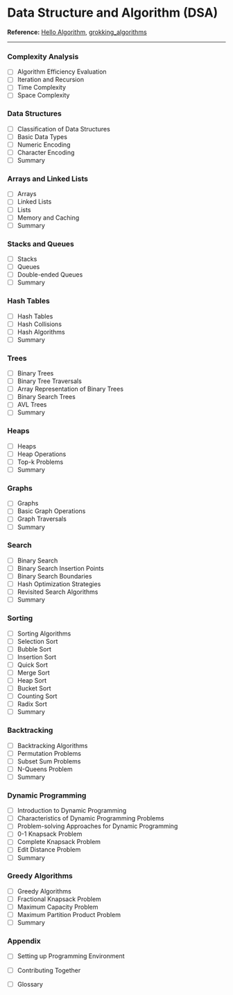 # Data Structure and Algorithm (DSA)

**Reference:** [Hello Algorithm](https://github.com/krahets/hello-algo), [grokking_algorithms](https://github.com/egonSchiele/grokking_algorithms)

---

### Complexity Analysis
- [ ] Algorithm Efficiency Evaluation
- [ ] Iteration and Recursion
- [ ] Time Complexity
- [ ] Space Complexity

### Data Structures
- [ ] Classification of Data Structures
- [ ] Basic Data Types
- [ ] Numeric Encoding
- [ ] Character Encoding
- [ ] Summary

### Arrays and Linked Lists
- [ ] Arrays
- [ ] Linked Lists
- [ ] Lists
- [ ] Memory and Caching
- [ ] Summary

### Stacks and Queues
- [ ] Stacks
- [ ] Queues
- [ ] Double-ended Queues
- [ ] Summary

### Hash Tables
- [ ] Hash Tables
- [ ] Hash Collisions
- [ ] Hash Algorithms
- [ ] Summary

### Trees
- [ ] Binary Trees
- [ ] Binary Tree Traversals
- [ ] Array Representation of Binary Trees
- [ ] Binary Search Trees
- [ ] AVL Trees
- [ ] Summary

### Heaps
- [ ] Heaps
- [ ] Heap Operations
- [ ] Top-k Problems
- [ ] Summary

### Graphs
- [ ] Graphs
- [ ] Basic Graph Operations
- [ ] Graph Traversals
- [ ] Summary

### Search
- [ ] Binary Search
- [ ] Binary Search Insertion Points
- [ ] Binary Search Boundaries
- [ ] Hash Optimization Strategies
- [ ] Revisited Search Algorithms
- [ ] Summary

### Sorting
- [ ] Sorting Algorithms
- [ ] Selection Sort
- [ ] Bubble Sort
- [ ] Insertion Sort
- [ ] Quick Sort
- [ ] Merge Sort
- [ ] Heap Sort
- [ ] Bucket Sort
- [ ] Counting Sort
- [ ] Radix Sort
- [ ] Summary

### Backtracking
- [ ] Backtracking Algorithms
- [ ] Permutation Problems
- [ ] Subset Sum Problems
- [ ] N-Queens Problem
- [ ] Summary

### Dynamic Programming
- [ ] Introduction to Dynamic Programming
- [ ] Characteristics of Dynamic Programming Problems
- [ ] Problem-solving Approaches for Dynamic Programming
- [ ] 0-1 Knapsack Problem
- [ ] Complete Knapsack Problem
- [ ] Edit Distance Problem
- [ ] Summary

### Greedy Algorithms
- [ ] Greedy Algorithms
- [ ] Fractional Knapsack Problem
- [ ] Maximum Capacity Problem
- [ ] Maximum Partition Product Problem
- [ ] Summary

### Appendix
- [ ] Setting up Programming Environment
- [ ] Contributing Together
- [ ] Glossary

